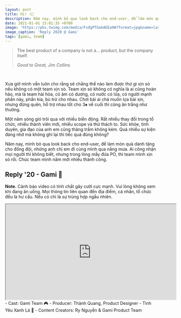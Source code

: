 ```yaml
---
layout: post
title: Hi! ✌🏻
description: Năm nay, mình bỏ qua look back cho end-user, để làm món quà dành tặng cho đồng đội, những anh chị em đi cùng mình qua nắng mưa. 🌦️
date: 2021-01-01 15:01:35 +0700
image: 'https://pbs.twimg.com/media/FsdgPTGakAEEa9W?format=jpg&name=large'
image_caption: 'Reply 2020 @ Gami'
tags: [gami, team]
---
```


> The best product of a company is not a... product, but the company itself.
>
> <cite>Good to Great, Jim Collins.</cite>
<br>

Xưa giờ mình vẫn luôn cho rằng sẽ chẳng thể nào làm được thứ gì xịn sò nếu không có một team xịn sò. Team xịn sò không có nghĩa là ai cũng hoàn hảo, mà là team hài hòa, có âm có dương, có nước có lửa, có người mạnh phần này, phần kia, bù trừ cho nhau. Chơi bài ai chả muốn lựa bài xịn, nhưng đừng quên, hỗ trợ nhau tốt cho 3♠️ về cuối thì cũng ăn trắng như thường. 

Một năm sóng gió trôi qua với nhiều biến động. Rất nhiều thay đổi trong tổ chức, nhiều thành viên mới, nhiều scope và thử thách to. Sức khỏe, tình duyên, gia đạo của anh em cũng thăng trầm không kém. Quá nhiều sự kiện đáng nhớ mà không ghi lại thì tiếc quá đúng không?

Năm nay, mình bỏ qua look back cho end-user, để làm món quà dành tặng cho đồng đội, những anh chị em đi cùng mình qua nắng mưa. Ai công nhận mọi người thì không biết, nhưng trong lòng mấy đứa PO, thì team mình xịn sò rồi. Chúc team mình năm mới nhiều thành công. 

## Reply '20 - Gami 🧡

**Note.** Cảnh báo video có tính chất gây cười cực mạnh. Vui lòng không xem khi đang ăn uống. Mọi thông tin liên quan đến địa điểm, cá nhân, tổ chức đều là hư cấu. Nếu có chỉ là sự trùng hợp ngẫu nhiên.

<iframe width="560" height="315" src="https://www.youtube.com/embed/UamJ7OL_Pjg" title="Reply 2020 @ Gami" frameborder="24" allow="accelerometer; autoplay; clipboard-write; encrypted-media; gyroscope; picture-in-picture; web-share" allowfullscreen></iframe>
<br>
- Cast: Gami Team 🎮
- Producer: Thành Quang, Product Designer - Tình Yêu Xanh Lá 💚
- Content Creators: Ry Nguyễn & Gami Product Team
